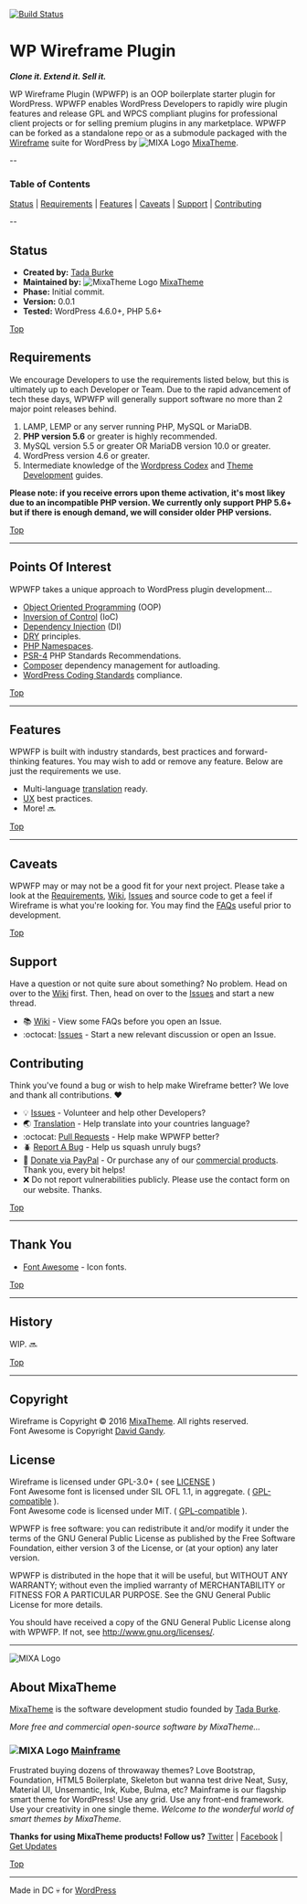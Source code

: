 [![Build Status](https://travis-ci.org/mixatheme/wp-wireframe-plugin.svg?branch=master)](https://travis-ci.org/mixatheme/wp-wireframe-plugin)

# WP Wireframe Plugin

***Clone it. Extend it. Sell it.***

WP Wireframe Plugin (WPWFP) is an OOP boilerplate starter plugin for WordPress. WPWFP enables WordPress Developers to rapidly wire plugin features and release GPL and WPCS compliant plugins for professional client projects or for selling premium plugins in any marketplace. WPWFP can be forked as a standalone repo or as a submodule packaged with the [Wireframe](https://github.com/mixatheme/Wireframe) suite for WordPress by ![MIXA Logo](https://avatars3.githubusercontent.com/u/16634291?v=3&s=16) [MixaTheme](https://mixatheme.com).

--

### Table of Contents

[Status](https://github.com/mixatheme/wp-wireframe-plugin#status) | [Requirements](https://github.com/mixatheme/wp-wireframe-plugin#requirements) | [Features](https://github.com/mixatheme/wp-wireframe-plugin#features) | [Caveats](https://github.com/mixatheme/wp-wireframe-plugin#caveats) | [Support](https://github.com/mixatheme/wp-wireframe-plugin#support) | [Contributing](https://github.com/mixatheme/wp-wireframe-plugin#contributing)

--

## Status

* **Created by:** [Tada Burke](https://github.com/tadaburke/authorbios/blob/master/tada-burke.md)
*  **Maintained by:** ![MixaTheme Logo](https://avatars3.githubusercontent.com/u/16634291?v=3&s=16) [MixaTheme](https://github.com/mixatheme/wp-wireframe-plugin#about-mixatheme)
* **Phase:** Initial commit.
* **Version:** 0.0.1
* **Tested:** WordPress 4.6.0+, PHP 5.6+

[Top](https://github.com/mixatheme/wp-wireframe-plugin)

## Requirements

We encourage Developers to use the requirements listed below, but this is ultimately up to each Developer or Team. Due to the rapid advancement of tech these days, WPWFP will generally support software no more than 2 major point releases behind.

1. LAMP, LEMP or any server running PHP, MySQL or MariaDB.
2. **PHP version 5.6** or greater is highly recommended.
3. MySQL version 5.5 or greater OR MariaDB version 10.0 or greater.
4. WordPress version 4.6 or greater.
5. Intermediate knowledge of the [Wordpress Codex](https://codex.wordpress.org) and [Theme Development](https://codex.wordpress.org/Theme_Development) guides.

**Please note: if you receive errors upon theme activation, it's most likey due to an incompatible PHP version. We currently only support PHP 5.6+ but if there is enough demand, we will consider older PHP versions.**

[Top](https://github.com/mixatheme/wp-wireframe-plugin)

---

## Points Of Interest
WPWFP takes a unique approach to WordPress plugin development...

* [Object Oriented Programming](http://stackoverflow.com/questions/1530868/simple-explanation-php-oop-vs-procedural) (OOP)
* [Inversion of Control](http://stackoverflow.com/questions/18562752/understanding-ioc-containers-and-dependency-injection) (IoC)
* [Dependency Injection](http://stackoverflow.com/questions/2255771/how-can-i-use-dependency-injection-in-simple-php-functions-and-should-i-bothe) (DI)
* [DRY](http://stackoverflow.com/questions/6453235/what-does-damp-not-dry-mean-when-talking-about-unit-tests) principles.
* [PHP Namespaces](http://stackoverflow.com/questions/3384204/what-are-namespaces).
* [PSR-4](http://www.php-fig.org/psr/psr-4/) PHP Standards Recommendations.
* [Composer](https://getcomposer.org) dependency management for autloading.
* [WordPress Coding Standards](https://github.com/WordPress-Coding-Standards/WordPress-Coding-Standards) compliance.

[Top](https://github.com/mixatheme/wp-wireframe-plugin)

---

## Features
WPWFP is built with industry standards, best practices and forward-thinking features. You may wish to add or remove any feature. Below are just the requirements we use.

* Multi-language [translation](https://make.wordpress.org/polyglots/handbook/) ready.
* [UX](https://en.wikipedia.org/wiki/User_experience) best practices.
* More! :soon:

[Top](https://github.com/mixatheme/wp-wireframe-plugin)

---

## Caveats

WPWFP may or may not be a good fit for your next project. Please take a look at the [Requirements](https://github.com/mixatheme/wp-wireframe-plugin#requirements), [Wiki](https://github.com/mixatheme/wp-wireframe-plugin/wiki), [Issues](https://github.com/mixatheme/wp-wireframe-plugin/issues) and source code to get a feel if Wireframe is what you're looking for. You may find the [FAQs](https://github.com/mixatheme/wp-wireframe-plugin/wiki/FAQs) useful prior to development.

[Top](https://github.com/mixatheme/wp-wireframe-plugin)

## Support

Have a question or not quite sure about something? No problem. Head on over to the [Wiki](https://github.com/mixatheme/wp-wireframe-plugin/wiki) first. Then, head on over to the [Issues](https://github.com/mixatheme/wp-wireframe-plugin/issues) and start a new thread.

* :books: [Wiki](https://github.com/mixatheme/wp-wireframe-plugin/wiki) - View some FAQs before you open an Issue.
* :octocat: [Issues](https://github.com/mixatheme/wp-wireframe-plugin/issues) - Start a new relevant discussion or open an Issue.

## Contributing

Think you've found a bug or wish to help make Wireframe better? We love and thank all contributions. :heart:

* :bulb: [Issues](https://github.com/mixatheme/wp-wireframe-plugin/issues) - Volunteer and help other Developers?
* :earth_asia: [Translation](https://github.com/mixatheme/wp-wireframe-plugin/issues) - Help translate into your countries language?
* :octocat: [Pull Requests](https://github.com/mixatheme/wp-wireframe-plugin/wiki/Pull-Requests) - Help make WPWFP better?
* :beetle: [Report A Bug](https://github.com/mixatheme/wp-wireframe-plugin/issues) - Help us squash unruly bugs?
* :gift: [Donate via PayPal](https://www.paypal.com/cgi-bin/webscr?cmd=_s-xclick&hosted_button_id=KVFZAV7646BEL) - Or purchase any of our [commercial products](https://github.com/mixatheme/wp-wireframe-plugin#about-mixa). Thank you, every bit helps!
* :x: Do not report vulnerabilities publicly. Please use the contact form on our website. Thanks.

[Top](https://github.com/mixatheme/wp-wireframe-plugin)

---

## Thank You

* [Font Awesome](https://github.com/FortAwesome/Font-Awesome) - Icon fonts.

[Top](https://github.com/mixatheme/wp-wireframe-plugin)

---

## History

WIP. :soon:

[Top](https://github.com/mixatheme/wp-wireframe-plugin)

---

## Copyright

Wireframe is Copyright © 2016 [MixaTheme](https://mixatheme.com). All rights reserved.<br>
Font Awesome is Copyright [David Gandy](https://github.com/FortAwesome/Font-Awesome).<br>

## License

Wireframe is licensed under GPL-3.0+ ( see [LICENSE](https://github.com/mixatheme/wp-wireframe-plugin/blob/master/LICENSE) )<br>
Font Awesome font is licensed under SIL OFL 1.1, in aggregate. (  [GPL-compatible](https://make.wordpress.org/plugins/2013/05/01/font-awesome/) ).<br>
Font Awesome code is licensed under MIT. (  [GPL-compatible](https://make.wordpress.org/plugins/2013/05/01/font-awesome/) ).<br>

WPWFP is free software: you can redistribute it and/or modify it under the terms of the GNU General Public License as published by the Free Software Foundation, either version 3 of the License, or (at your option) any later version.

WPWFP is distributed in the hope that it will be useful, but WITHOUT ANY WARRANTY; without even the implied warranty of MERCHANTABILITY or FITNESS FOR A PARTICULAR PURPOSE.  See the GNU General Public License for more details.

You should have received a copy of the GNU General Public License along with WPWFP.  If not, see <http://www.gnu.org/licenses/>.

---

![MIXA Logo](https://avatars3.githubusercontent.com/u/16634291?v=3&s=120)

## About MixaTheme

[MixaTheme](https://mixatheme.com) is the software development studio founded by [Tada Burke](https://github.com/tadaburke/authorbios/blob/master/tada-burke.md).

*More free and commercial open-source software by MixaTheme...*

### ![MIXA Logo](https://avatars3.githubusercontent.com/u/16634291?v=3&s=20)&nbsp;[Mainframe](https://mixatheme.com)
Frustrated buying dozens of throwaway themes? Love Bootstrap, Foundation, HTML5 Boilerplate, Skeleton but wanna test drive Neat, Susy, Material UI, Unsemantic, Ink, Kube, Bulma, etc? Mainframe is our flagship smart theme for WordPress! Use any grid. Use any front-end framework. Use your creativity in one single theme. *Welcome to the wonderful world of smart themes by MixaTheme.*

**Thanks for using MixaTheme products! Follow us?** [Twitter](https://twitter.com/mixatheme) | [Facebook](https://facebook.com/MixaTheme) | [Get Updates](https://mixatheme.com)

[Top](https://github.com/mixatheme/wp-wireframe-plugin)

---
Made in DC :skull: for [WordPress](https://wordpress.org)
